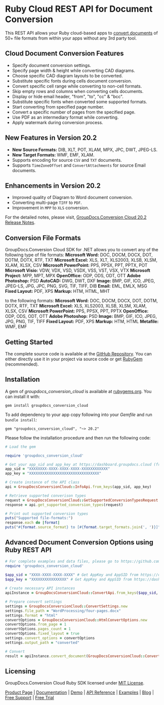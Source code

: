# Ruby Cloud REST API for Document Conversion

This REST API allows your Ruby cloud-based apps to [convert documents](https://products.groupdocs.cloud/conversion/ruby) of 50+ file formats from within your apps without any 3rd party tool.

## Cloud Document Conversion Features

- Specify document conversion settings.
- Specify page width & height while converting CAD diagrams.
- Choose specific CAD diagram layouts to be converted.
- Substitute specific fonts during cells document conversion.
- Convert specific cell range while converting to non-cell formats.
- Skip empty rows and columns when converting cells documents.
- Display or hide email header, "from", "to", "cc" & "bcc".
- Substitute specific fonts when converted some supported formats.
- Start converting from specified page number.
- Convert a specific number of pages from the specified page.
- Use PDF as an intermediary format while converting.
- Apply watermark during conversion process.

## New Features in Version 20.2

- **New Source Formats:** DIB, XLT, POT, XLAM, MPX, JPC, DWT, JPEG-LS.
- **New Target Formats:** WMF, EMF, XLAM.
- Supports encoding for source `CSV` and `TXT` documents.
- Supports `TimeZoneOffset` and `ConvertAttachments` for source Email documents.

## Enhancements in Version 20.2

- Improved quality of Diagram to Word document conversion.
- Converting multi-page `TIFF` to `PDF`.
- Improvement in `MPP` to `XLS` conversion.

For the detailed notes, please visit, [GroupDocs.Conversion Cloud 20.2 Release Notes](https://wiki.groupdocs.cloud/conversioncloud/release-notes/2020/groupdocs-conversion-cloud-20-2-release-notes/).

## Conversion File Formats

GroupDocs.Conversion Cloud SDK for .NET allows you to convert any of the following type of file formats:
**Microsoft Word:** DOC, DOCM, DOCX, DOT, DOTM, DOTX, RTF, TXT
**Microsoft Excel:** XLS, XLT, XLS2003, XLSB, XLSM, XLAM, XLSX, CSV
**Microsoft PowerPoint:** PPS, PPSX, PPT, PPTX, POT
**Microsoft Visio:** VDW, VDX, VSD, VSDX, VSS, VST, VSX, VTX
**Microsoft Project:** MPP, MPT, MPX
**OpenOffice:** ODP, ODS, ODT, OTT
**Adobe Photoshop:** PSD
**AutoCAD:** DWG, DWT, DXF
**Image:** BMP, GIF, ICO, JPEG, JPEG-LS, JPG, JPC, PNG, SVG, TIF, TIFF, DIB
**Email:** EML, EMLX, MSG
**Fixed Layout:** PDF, XPS
**Markup:** HTM, HTML, MHT

to the following formats:
**Microsoft Word:** DOC, DOCM, DOCX, DOT, DOTM, DOTX, RTF, TXT
**Microsoft Excel:** XLS, XLS2003, XLSB, XLSM, XLAM, XLSX, CSV
**Microsoft PowerPoint:** PPS, PPSX, PPT, PPTX
**OpenOffice:** ODP, ODS, ODT, OTT
**Adobe Photoshop:** PSD
**Image:** BMP, GIF, ICO, JPEG, JPG, PNG, TIF, TIFF
**Fixed Layout:** PDF, XPS
**Markup:** HTM, HTML
**Metafile:** WMF, EMF

## Getting Started

The complete source code is available at the [GitHub Repository](https://github.com/groupdocs-conversion-cloud/groupdocs-conversion-cloud-ruby). You can either directly use it in your project via source code or get [RubyGem](https://rubygems.org/gems/groupdocs_conversion_cloud) (recommended).

## Installation

A gem of *groupdocs_conversion_cloud* is available at [rubygems.org](https://rubygems.org/). You can install it with:

`gem install groupdocs_conversion_cloud`

To add dependency to your app copy following into your *Gemfile* and run `bundle install`:

`gem "groupdocs_conversion_cloud", "~> 20.2"`

Please follow the installation procedure and then run the following code:

```ruby
# Load the gem

require 'groupdocs_conversion_cloud'

# Get your app_sid and app_key at https://dashboard.groupdocs.cloud (free registration is required).
app_sid = "XXXXXXXX-XXXX-XXXX-XXXX-XXXXXXXXXXXX"
app_key = "XXXXXXXXXXXXXXXXXXXXXXXXXXXXXXXX"

# Create instance of the API class
api = GroupDocsConversionCloud::InfoApi.from_keys(app_sid, app_key)

# Retrieve supported converison types
request = GroupDocsConversionCloud::GetSupportedConversionTypesRequest.new
response = api.get_supported_conversion_types(request)

# Print out supported conversion types
puts("Supported file-formats:")
response.each do |format|
puts("#{format.source_format} to [#{format.target_formats.join(', ')}]")
```

## Advanced Document Conversion Options using Ruby REST API

```ruby
# For complete examples and data files, please go to https://github.com/groupdocs-conversion-cloud/groupdocs-conversion-cloud-ruby-samples
require 'groupdocs_conversion_cloud'

$app_sid = "XXXX-XXXX-XXXX-XXXX" # Get AppKey and AppSID from https://dashboard.groupdocs.cloud
$app_key = "XXXXXXXXXXXXXXXX" # Get AppKey and AppSID from https://dashboard.groupdocs.cloud
  
# Create necessary API instances
apiInstance = GroupDocsConversionCloud::ConvertApi.from_keys($app_sid, $app_key)

# Prepare convert settings
settings = GroupDocsConversionCloud::ConvertSettings.new
settings.file_path = "WordProcessing/four-pages.docx"
settings.format = "html"
convertOptions = GroupDocsConversionCloud::HtmlConvertOptions.new
convertOptions.from_page = 1
convertOptions.pages_count = 1
convertOptions.fixed_layout = true
settings.convert_options = convertOptions
settings.output_path = "converted"

# Convert
result = apiInstance.convert_document(GroupDocsConversionCloud::ConvertDocumentRequest.new(settings))
```

## Licensing

GroupDocs.Conversion Cloud Ruby SDK licensed under [MIT License](https://github.com/groupdocs-conversion-cloud/groupdocs-conversion-cloud-ruby/blob/master/LICENSE).

[Product Page](https://products.groupdocs.cloud/conversion/ruby) | [Documentation](https://wiki.groupdocs.cloud/conversioncloud/) | [Demo](https://products.groupdocs.app/conversion/family) | [API Reference](https://apireference.groupdocs.cloud/conversion/) | [Examples](https://github.com/groupdocs-conversion-cloud/groupdocs-conversion-cloud-ruby) | [Blog](https://blog.groupdocs.cloud/category/conversion/) | [Free Support](https://forum.groupdocs.cloud/c/conversion) | [Free Trial](https://dashboard.groupdocs.cloud/#/apps)
